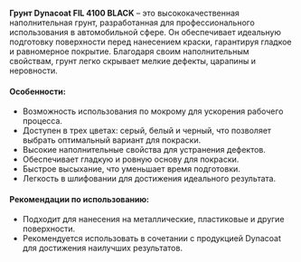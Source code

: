 **Грунт Dynacoat FIL 4100 BLACK** – это высококачественная наполнительная грунт, разработанная для профессионального использования в автомобильной сфере. Он обеспечивает идеальную подготовку поверхности перед нанесением краски, гарантируя гладкое и равномерное покрытие. Благодаря своим наполнительным свойствам, грунт легко скрывает мелкие дефекты, царапины и неровности.

#### Особенности:

- Возможность использования по мокрому для ускорения рабочего процесса.
- Доступен в трех цветах: серый, белый и черный, что позволяет выбрать оптимальный вариант для покраски.
- Высокие наполнительные свойства для устранения дефектов.
- Обеспечивает гладкую и ровную основу для покраски.
- Быстрое высыхание, что уменьшает время подготовки.
- Легкость в шлифовании для достижения идеального результата.

#### Рекомендации по использованию:

- Подходит для нанесения на металлические, пластиковые и другие поверхности.
- Рекомендуется использовать в сочетании с продукцией Dynacoat для достижения наилучших результатов.
